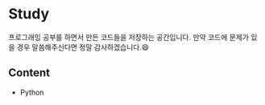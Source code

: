 # Study
프로그래밍 공부를 하면서 만든 코드들을 저장하는 공간입니다. 만약 코드에 문제가 있을 경우 말씀해주신다면 정말 감사하겠습니다.:smile:
## Content
- Python

